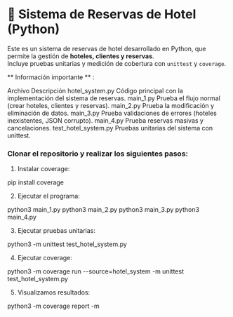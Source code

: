 # 🏨 Sistema de Reservas de Hotel (Python)

Este es un sistema de reservas de hotel desarrollado en Python, que permite la gestión de **hoteles, clientes y reservas**.  
Incluye pruebas unitarias y medición de cobertura con `unittest` y `coverage`.

** Información importante ** :

Archivo	                    Descripción
hotel_system.py	        Código principal con la implementación del sistema de reservas.
main_1.py	            Prueba el flujo normal (crear hoteles, clientes y reservas).
main_2.py	            Prueba la modificación y eliminación de datos.
main_3.py	            Prueba validaciones de errores (hoteles inexistentes, JSON corrupto).
main_4.py	            Prueba reservas masivas y cancelaciones.
test_hotel_system.py	Pruebas unitarias del sistema con unittest.

### Clonar el repositorio y realizar los siguientes pasos:

1. Instalar coverage:

pip install coverage

2. Ejecutar el programa:

python3 main_1.py
python3 main_2.py
python3 main_3.py
python3 main_4.py


3. Ejecutar pruebas unitarias:

python3 -m unittest test_hotel_system.py


4. Ejecutar coverage:

python3 -m coverage run --source=hotel_system -m unittest test_hotel_system.py

5. Visualizamos resultados:

python3 -m coverage report -m